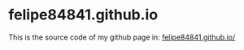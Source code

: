 # felipe84841.github.io

This is the source code of my github page in:
[felipe84841.github.io/](https://felipe84841.github.io/)
